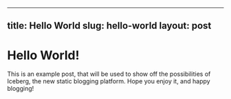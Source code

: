 -----
title: Hello World
slug: hello-world
layout: post
-----

# Hello World!
This is an example post, that will be used to show off the possibilities  of Iceberg, the new static blogging platform.
Hope you enjoy it, and happy blogging!